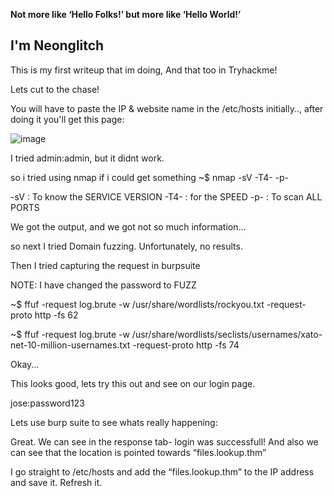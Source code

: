 **Not more like ‘Hello Folks!’ but more like ‘Hello World!’**

## I'm Neonglitch

This is my first writeup that im doing,
 And that too in Tryhackme! 

Lets cut to the chase!

You will have to paste the IP & website name in the /etc/hosts initially..,
after doing it you'll get this page:

![image](https://github.com/user-attachments/assets/4a0292f7-adf3-4b65-89f0-a46ae576f64c)


I tried admin:admin, but it didnt work.

so i tried using nmap if i could get something
~$ nmap <ip> -sV -T4- -p-

-sV : To know the SERVICE VERSION
-T4- : for the SPEED
-p- : To scan ALL PORTS



We got the output, and we got not so much information...

so next I tried Domain fuzzing. Unfortunately, no results.

Then I tried capturing the request in burpsuite

<picture>

NOTE: I have changed the password to FUZZ 

~$ ffuf -request log.brute -w /usr/share/wordlists/rockyou.txt -request-proto http -fs 62



~$ ffuf -request log.brute -w /usr/share/wordlists/seclists/usernames/xato-net-10-million-usernames.txt -request-proto http -fs 74



Okay... 

This looks good, lets try this out and see on our login page.

jose:password123

Lets use burp suite to see whats really happening:


Great. We can see in the response tab- login was successfull! And also we can see that the location is pointed towards “files.lookup.thm”

I go straight to /etc/hosts and add the “files.lookup.thm” to the IP address and save it. Refresh it.




